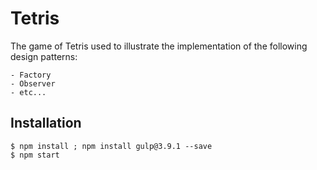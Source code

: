 # Tetris

The game of Tetris used to illustrate the implementation of the following design patterns: 
```
- Factory 
- Observer
- etc...
```

## Installation 

```
$ npm install ; npm install gulp@3.9.1 --save
$ npm start
```
